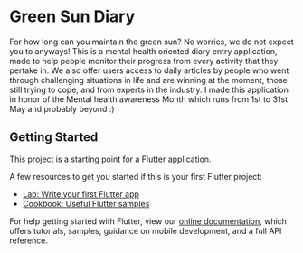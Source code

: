 # Green Sun Diary

For how long can you maintain the green sun? No worries, we do not expect you to anyways! This is a mental health oriented diary entry application, made to help people monitor their progress from every activity that they pertake in. We also offer users access to daily articles by people who went through challenging situations in life and are winning at the moment, those still trying to cope, and from experts in the industry. I made this application in honor of the Mental health awareness Month which runs from 1st to 31st May and probably beyond :)

## Getting Started

This project is a starting point for a Flutter application.

A few resources to get you started if this is your first Flutter project:

- [Lab: Write your first Flutter app](https://flutter.dev/docs/get-started/codelab)
- [Cookbook: Useful Flutter samples](https://flutter.dev/docs/cookbook)

For help getting started with Flutter, view our
[online documentation](https://flutter.dev/docs), which offers tutorials,
samples, guidance on mobile development, and a full API reference.
